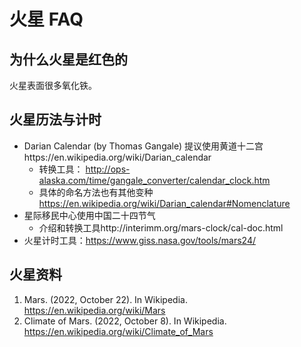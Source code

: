 # 火星 FAQ

## 为什么火星是红色的

火星表面很多氧化铁。


## 火星历法与计时

- Darian Calendar (by Thomas Gangale) 提议使用黄道十二宫https://en.wikipedia.org/wiki/Darian_calendar
    - 转换工具： http://ops-alaska.com/time/gangale_converter/calendar_clock.htm
    - 具体的命名方法也有其他变种 https://en.wikipedia.org/wiki/Darian_calendar#Nomenclature
- 星际移民中心使用中国二十四节气
    - 介绍和转换工具http://interimm.org/mars-clock/cal-doc.html
- 火星计时工具：https://www.giss.nasa.gov/tools/mars24/


## 火星资料

1. Mars. (2022, October 22). In Wikipedia. https://en.wikipedia.org/wiki/Mars
2. Climate of Mars. (2022, October 8). In Wikipedia. https://en.wikipedia.org/wiki/Climate_of_Mars